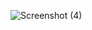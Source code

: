 ![Screenshot (4)](https://github.com/iamvevaar/langchain/assets/51040685/622e95c5-b846-40db-baf2-5d63e4f0a0f8)
